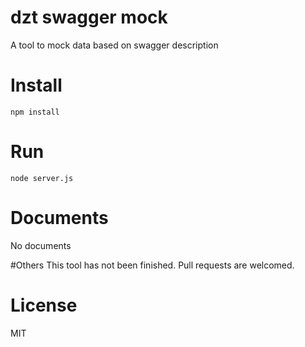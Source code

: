 # dzt swagger mock
A tool to mock data based on swagger description

# Install
`npm install`

# Run
`node server.js`

# Documents
No documents

#Others
This tool has not been finished.
Pull requests are welcomed.

# License
MIT